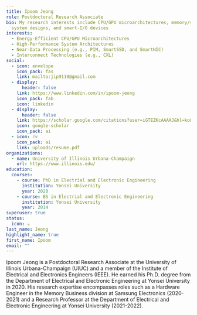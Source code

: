 ```yaml
---
title: Ipoom Jeong
role: Postdoctoral Research Associate
bio: My research interests include CPU/GPU microarchitectures, memory/storage
  system designs, and smart-I/O devices
interests:
  - Energy-Efficient CPU/GPU Microarchitectures
  - High-Performance System Architectures
  - Near-Data Processing (e.g., PIM, SmartSSD, and SmartNIC)
  - Interconnect Technologies (e.g., CXL)
social:
  - icon: envelope
    icon_pack: fas
    link: mailto:jip9110@gmail.com
  - display:
      header: false
    link: https://www.linkedin.com/in/ipoom-jeong
    icon_pack: fab
    icon: linkedin
  - display:
      header: false
    link: https://scholar.google.com/citations?user=iGTEZKcAAAAJ&hl=ko&oi=ao
    icon: google-scholar
    icon_pack: ai
  - icon: cv
    icon_pack: ai
    link: uploads/resume.pdf
organizations:
  - name: University of Illinois Urbana-Champaign
    url: https://www.illinois.edu/
education:
  courses:
    - course: PhD in Electrial and Electronic Engineering
      institution: Yonsei University
      year: 2020
    - course: BS in Electrial and Electronic Engineering
      institution: Yonsei University
      year: 2014
superuser: true
status:
  icon: ☕️
last_name: Jeong
highlight_name: true
first_name: Ipoom
email: ""
---
```

Ipoom Jeong is a Postdoctoral Research Associate at the University of Illinois Urbana-Champaign (UIUC) and a member of the Institute of Electrical and Electronics Engineers (IEEE). He earned his Ph.D. degree from the Department of Electrical and Electronic Engineering at Yonsei University in 2020. His research expertise encompasses roles such as a Hardware Engineer in the Memory Business division at Samsung Electronics (2020-2021) and a Research Professor at the Department of Electrical and Electronic Engineering at Yonsei University (2021-2022).
